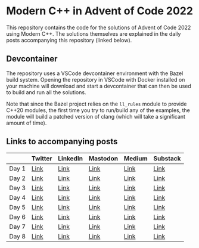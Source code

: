 # Modern C++ in Advent of Code 2022

This repository contains the code for the solutions of Advent of Code 2022 using Modern C++. The solutions themselves are explained in the daily posts accompanying this repository (linked below).

## Devcontainer

The repository uses a VSCode devcontainer environment with the Bazel build system. Opening the repository in VSCode with Docker installed on your machine will download and start a devcontainer that can then be used to build and run all the solutions.

Note that since the Bazel project relies on the `ll_rules` module to provide C++20 modules, the first time you try to run/build any of the examples, the module will build a patched version of clang (which will take a significant amount of time).

## Links to accompanying posts

|   | Twitter | LinkedIn | Mastodon | Medium | Substack |
|---|---      |---       |---       |---     |---       |
| Day 1 | [Link](https://twitter.com/SimonToth83/status/1598376580874735616) | [Link](https://www.linkedin.com/feed/update/urn:li:activity:7004142130919055360/) | [Link](https://mastodon.world/@simontoth/109439720217557936) | [Link](https://medium.com/@simontoth/modern-c-in-advent-of-code-day-1-e50a681ce1dc) | [Link](https://simontoth.substack.com/p/modern-c-in-advent-of-code-day-1) |
| Day 2 | [Link](https://twitter.com/SimonToth83/status/1598739110826577929) | [Link](https://www.linkedin.com/feed/update/urn:li:activity:7004505083920994304/) | [Link](https://mastodon.world/@simontoth/109445382216203373) | [Link](https://medium.com/@simontoth/modern-c-in-advent-of-code-day-2-1f2c4dc73c94) | [Link](https://simontoth.substack.com/p/modern-c-in-advent-of-code-day-2) |
| Day 3 | [Link](https://twitter.com/SimonToth83/status/1599101477359947776) | [Link](https://www.linkedin.com/feed/update/urn:li:activity:7004867048375787520/) | [Link](https://mastodon.world/@simontoth/109451044535863950) | [Link](https://medium.com/@simontoth/modern-c-in-advent-of-code-day-3-b09b622be4ae) | [Link](https://simontoth.substack.com/p/modern-c-in-advent-of-code-day-3) |
| Day 4 | [Link](https://twitter.com/SimonToth83/status/1599463700506763265) | [Link](https://www.linkedin.com/feed/update/urn:li:activity:7005229259082326016/) | [Link](https://mastodon.world/@simontoth/109456707770126990) | [Link](https://medium.com/@simontoth/modern-c-in-advent-of-code-day-4-f43e503d3564) | [Link](https://simontoth.substack.com/p/modern-c-in-advent-of-code-day-4) |
| Day 5 | [Link](https://twitter.com/SimonToth83/status/1599825940137246720) | [Link](https://www.linkedin.com/feed/update/urn:li:activity:7005591639335280640/) | [Link](https://mastodon.world/@simontoth/109462369331968903) | [Link](https://medium.com/@simontoth/modern-c-in-advent-of-code-day-5-b0b6729056bb) | [Link](https://simontoth.substack.com/p/modern-c-in-advent-of-code-day-5) |
| Day 6 | [Link](https://twitter.com/SimonToth83/status/1600188649399881729) | [Link](https://www.linkedin.com/feed/update/urn:li:activity:7005954292687769600/) | [Link](https://mastodon.world/@simontoth/109468031729071088) | [Link](https://medium.com/@simontoth/modern-c-in-advent-of-code-day-6-d5e00f90b752) | [Link](https://simontoth.substack.com/p/modern-c-in-advent-of-code-day-6) |
| Day 7 | [Link](https://twitter.com/SimonToth83/status/1600550961021435926) | [Link](https://www.linkedin.com/feed/update/urn:li:activity:7006316698714656768/) | [Link](https://mastodon.world/@simontoth/109473693847283708) | [Link](https://medium.com/@simontoth/modern-c-in-advent-of-code-day-7-2c3816e00cf) | [Link](https://simontoth.substack.com/p/modern-c-in-advent-of-code-day-7) |
| Day 8 | [Link](https://twitter.com/SimonToth83/status/1600913104233271333) | [Link](https://www.linkedin.com/feed/update/urn:li:activity:7006678805025087488/) | [Link](https://mastodon.world/@simontoth/109479356492120426) | [Link](https://medium.com/@simontoth/modern-c-in-advent-of-code-day-8-3de2465e9f2e) | [Link](https://simontoth.substack.com/p/modern-c-in-advent-of-code-day-8) |